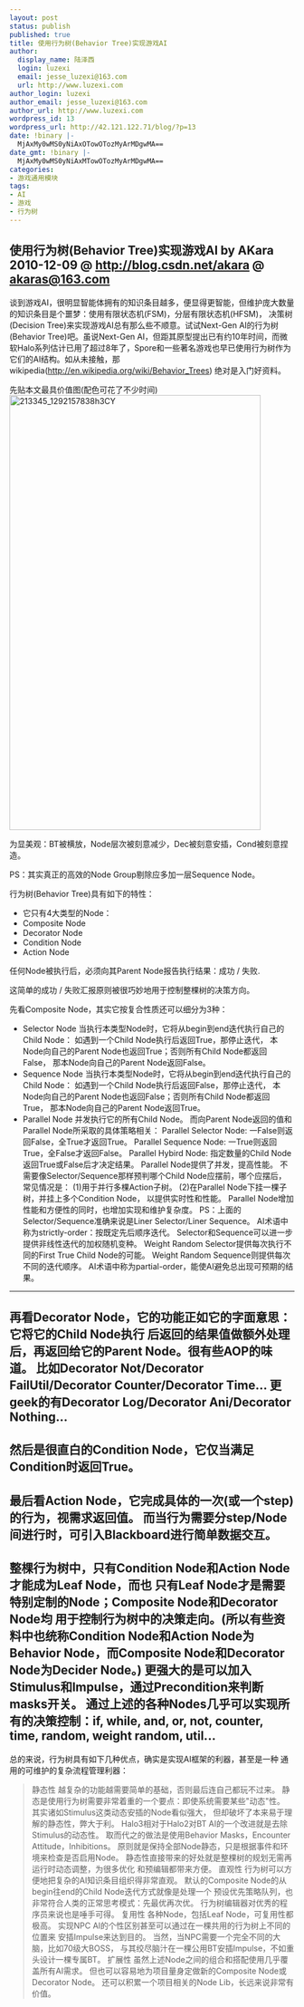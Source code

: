 ```yaml
---
layout: post
status: publish
published: true
title: 使用行为树(Behavior Tree)实现游戏AI
author:
  display_name: 陆泽西
  login: luzexi
  email: jesse_luzexi@163.com
  url: http://www.luzexi.com
author_login: luzexi
author_email: jesse_luzexi@163.com
author_url: http://www.luzexi.com
wordpress_id: 13
wordpress_url: http://42.121.122.71/blog/?p=13
date: !binary |-
  MjAxMy0wMS0yNiAxOTowOTozMyArMDgwMA==
date_gmt: !binary |-
  MjAxMy0wMS0yNiAxMTowOTozMyArMDgwMA==
categories:
- 游戏通用模块
tags:
- AI
- 游戏
- 行为树
---
```


使用行为树(Behavior Tree)实现游戏AI
by AKara 2010-12-09 @ http://blog.csdn.net/akara @ akaras@163.com
---------------------------------------------------------------------

谈到游戏AI，很明显智能体拥有的知识条目越多，便显得更智能，但维护庞大数量的知识条目是个噩梦：使用有限状态机(FSM)，分层有限状态机(HFSM)，
决策树(Decision Tree)来实现游戏AI总有那么些不顺意。试试Next-Gen AI的行为树(Behavior Tree)吧。虽说Next-Gen AI，但距其原型提出已有约10年时间，而微软Halo系列估计已用了超过8年了，Spore和一些著名游戏也早已使用行为树作为它们的AI结构。如从未接触，那wikipedia(http://en.wikipedia.org/wiki/Behavior_Trees) 绝对是入门好资料。

先贴本文最具价值图(配色可花了不少时间)
<a href="http://www.luzexi.com/wp-content/uploads/2013/01/213345_1292157838h3CY.jpg"><img class="alignnone size-full wp-image-20" src="http://www.luzexi.com/wp-content/uploads/2013/01/213345_1292157838h3CY.jpg" alt="213345_1292157838h3CY" width="444" height="768" /></a>

为显美观：BT被横放，Node层次被刻意减少，Dec被刻意安插，Cond被刻意捏造。

PS：其实真正的高效的Node Group剔除应多加一层Sequence Node。

行为树(Behavior Tree)具有如下的特性：
* 它只有4大类型的Node：
* Composite Node
* Decorator Node
* Condition Node
* Action Node

任何Node被执行后，必须向其Parent Node报告执行结果：成功 / 失败.

这简单的成功 / 失败汇报原则被很巧妙地用于控制整棵树的决策方向。

先看Composite Node，其实它按复合性质还可以细分为3种：
* Selector Node
当执行本类型Node时，它将从begin到end迭代执行自己的Child Node：
如遇到一个Child Node执行后返回True，那停止迭代，
本Node向自己的Parent Node也返回True；否则所有Child Node都返回False，
那本Node向自己的Parent Node返回False。
* Sequence Node
当执行本类型Node时，它将从begin到end迭代执行自己的Child Node：
如遇到一个Child Node执行后返回False，那停止迭代，
本Node向自己的Parent Node也返回False；否则所有Child Node都返回True，
那本Node向自己的Parent Node返回True。
* Parallel Node
并发执行它的所有Child Node。
而向Parent Node返回的值和Parallel Node所采取的具体策略相关：
Parallel Selector Node: 一False则返回False，全True才返回True。
Parallel Sequence Node: 一True则返回True，全False才返回False。
Parallel Hybird Node: 指定数量的Child Node返回True或False后才决定结果。
Parallel Node提供了并发，提高性能。
不需要像Selector/Sequence那样预判哪个Child Node应摆前，哪个应摆后，
常见情况是：
(1)用于并行多棵Action子树。
(2)在Parallel Node下挂一棵子树，并挂上多个Condition Node，
以提供实时性和性能。
Parallel Node增加性能和方便性的同时，也增加实现和维护复杂度。
PS：上面的Selector/Sequence准确来说是Liner Selector/Liner Sequence。
AI术语中称为strictly-order：按既定先后顺序迭代。
Selector和Sequence可以进一步提供非线性迭代的加权随机变种。
Weight Random Selector提供每次执行不同的First True Child Node的可能。
Weight Random Sequence则提供每次不同的迭代顺序。
AI术语中称为partial-order，能使AI避免总出现可预期的结果。
---------------------------------------------------------------------
再看Decorator Node，它的功能正如它的字面意思：它将它的Child Node执行
后返回的结果值做额外处理后，再返回给它的Parent Node。很有些AOP的味道。
比如Decorator Not/Decorator FailUtil/Decorator Counter/Decorator Time...
更geek的有Decorator Log/Decorator Ani/Decorator Nothing...
---------------------------------------------------------------------
然后是很直白的Condition Node，它仅当满足Condition时返回True。
---------------------------------------------------------------------
最后看Action Node，它完成具体的一次(或一个step)的行为，视需求返回值。
而当行为需要分step/Node间进行时，可引入Blackboard进行简单数据交互。
---------------------------------------------------------------------
整棵行为树中，只有Condition Node和Action Node才能成为Leaf Node，而也
只有Leaf Node才是需要特别定制的Node；Composite Node和Decorator Node均
用于控制行为树中的决策走向。(所以有些资料中也统称Condition Node和Action
Node为Behavior Node，而Composite Node和Decorator Node为Decider Node。)
更强大的是可以加入Stimulus和Impulse，通过Precondition来判断masks开关。
通过上述的各种Nodes几乎可以实现所有的决策控制：if, while, and, or,
not, counter, time, random, weight random, util...
---------------------------------------------------------------------
总的来说，行为树具有如下几种优点，确实是实现AI框架的利器，甚至是一种
通用的可维护的复杂流程管理利器：
> 静态性
越复杂的功能越需要简单的基础，否则最后连自己都玩不过来。
静态是使用行为树需要非常着重的一个要点：即使系统需要某些"动态"性。
其实诸如Stimulus这类动态安插的Node看似强大，
但却破坏了本来易于理解的静态性，弊大于利。
Halo3相对于Halo2对BT AI的一个改进就是去除Stimulus的动态性。
取而代之的做法是使用Behavior Masks，Encounter Attitude，Inhibitions。
原则就是保持全部Node静态，只是根据事件和环境来检查是否启用Node。
静态性直接带来的好处就是整棵树的规划无需再运行时动态调整，为很多优化
和预编辑都带来方便。
> 直观性
行为树可以方便地把复杂的AI知识条目组织得非常直观。
默认的Composite Node的从begin往end的Child Node迭代方式就像是处理一个
预设优先策略队列，也非常符合人类的正常思考模式：先最优再次优。
行为树编辑器对优秀的程序员来说也是唾手可得。
> 复用性
各种Node，包括Leaf Node，可复用性都极高。
实现NPC AI的个性区别甚至可以通过在一棵共用的行为树上不同的位置来
安插Impulse来达到目的。
当然，当NPC需要一个完全不同的大脑，比如70级大BOSS，
与其绞尽脑汁在一棵公用BT安插Impulse，不如重头设计一棵专属BT。
> 扩展性
虽然上述Node之间的组合和搭配使用几乎覆盖所有AI需求。
但也可以容易地为项目量身定做新的Composite Node或Decorator Node。
还可以积累一个项目相关的Node Lib，长远来说非常有价值。
